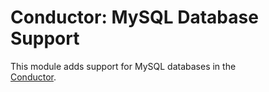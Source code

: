 Conductor: MySQL Database Support
============================================

This module adds support for MySQL databases in the   
[Conductor](https://github.com/conductorphp/conductor-core).
